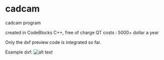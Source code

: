 # cadcam
cadcam program 

created in CodeBlocks C++, free of charge
QT costs : 5000+ dollar a year

Only the dxf preview code is integrated so far.

Example dxf:
![alt text](https://raw.githubusercontent.com/grotius-cnc/cadcam/master/gui.png)

